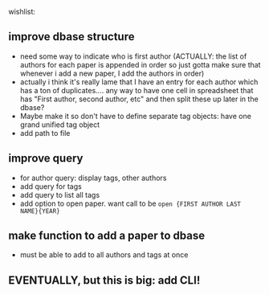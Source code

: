 wishlist:

## improve dbase structure

- need some way to indicate who is first author (ACTUALLY: the list of authors for each paper is appended in order so just gotta make sure that whenever i add a new paper, I add the authors in order)
- actually i think it's really lame that I have an entry for each author which has a ton of duplicates.... any way to have one cell in spreadsheet that has "First author, second author, etc" and then split these up later in the dbase?
- Maybe make it so don't have to define separate tag objects: have one grand unified tag object
- add path to file

## improve query

- for author query: display tags, other authors
- add query for tags
- add query to list all tags
- add option to open paper. want call to be ```open {FIRST AUTHOR LAST NAME}{YEAR}```

## make function to add a paper to dbase

- must be able to add to all authors and tags at once


## EVENTUALLY, but this is big: add CLI!

